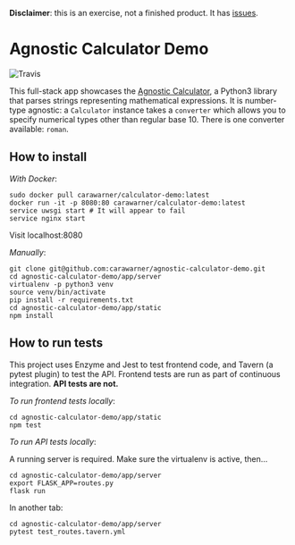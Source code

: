 **Disclaimer**: this is an exercise, not a finished product. It has [issues](https://github.com/carawarner/agnostic-calculator-demo/issues).

# Agnostic Calculator Demo

![Travis](https://travis-ci.com/carawarner/agnostic-calculator.svg?branch=master)

This full-stack app showcases the [Agnostic Calculator](https://github.com/carawarner/pantheon), a Python3 library that parses strings representing mathematical expressions. It is number-type agnostic: a `Calculator` instance takes a `converter` which allows you to specify numerical types other than regular base 10. There is one converter available: `roman`.

## How to install

_With Docker_:
```
sudo docker pull carawarner/calculator-demo:latest
docker run -it -p 8080:80 carawarner/calculator-demo:latest
service uwsgi start # It will appear to fail
service nginx start
```
Visit localhost:8080

_Manually_:
```
git clone git@github.com:carawarner/agnostic-calculator-demo.git
cd agnostic-calculator-demo/app/server
virtualenv -p python3 venv
source venv/bin/activate
pip install -r requirements.txt
cd agnostic-calculator-demo/app/static
npm install
```

## How to run tests

This project uses Enzyme and Jest to test frontend code, and Tavern (a pytest plugin) to test the API. Frontend tests are run as part of continuous integration. **API tests are not.**

_To run frontend tests locally_:
```
cd agnostic-calculator-demo/app/static
npm test
```

_To run API tests locally_:

A running server is required. Make sure the virtualenv is active, then...
```
cd agnostic-calculator-demo/app/server
export FLASK_APP=routes.py
flask run
``` 
In another tab:
```
cd agnostic-calculator-demo/app/server
pytest test_routes.tavern.yml
```
